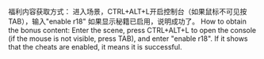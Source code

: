 福利内容获取方式：
进入场景，CTRL+ALT+L开启控制台（如果鼠标不可见按TAB），输入"enable r18"
如果显示秘籍已启用，说明成功了。
How to obtain the bonus content: Enter the scene, 
press CTRL+ALT+L to open the console 
(if the mouse is not visible, press TAB),
and enter "enable r18". If it shows that the cheats are enabled,
it means it is successful.
